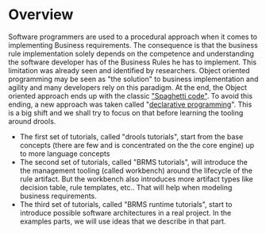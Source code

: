 # Overview




Software programmers are used to a procedural approach when it comes to implementing Business requirements. The consequence is that the business rule implementation solely depends on the competence and understanding the software developer has of the Business Rules he has to implement.
This limitation was already seen and identified by researchers. Object oriented programming may be seen as "the solution" to business implementation and agility and many developers rely on this paradigm. At the end, the Object oriented approach ends up with the classic ["Spaghetti code"](https://en.wikipedia.org/wiki/Spaghetti_code).
To avoid this ending, a new approach was taken called "[declarative programming](https://en.wikipedia.org/wiki/Declarative_programming)".
This is a big shift and we shall try to focus on that before learning the tooling around drools.
- The first set of tutorials, called "drools tutorials", start from the base concepts (there are few and is concentrated on the the core engine) up to more language concepts
- The second set of tutorials, called  "BRMS tutorials", will introduce the the management tooling (called workbench)  around the lifecycle of the rule artifact. But the workbench also introduces more artifact types like decision table, rule templates, etc.. That will help when modeling business requirements.
- The third set of tutorials, called "BRMS runtime tutorials", start to introduce possible software architectures in a real project. In the examples parts, we will use ideas that we describe in that part. 





